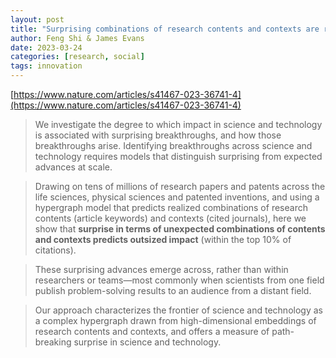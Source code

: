 ```yaml
---
layout: post
title: "Surprising combinations of research contents and contexts are related to impact and emerge with scientific outsiders from distant disciplines"
author: Feng Shi & James Evans
date: 2023-03-24
categories: [research, social]
tags: innovation
---
```


[https://www.nature.com/articles/s41467-023-36741-4](https://www.nature.com/articles/s41467-023-36741-4)

> We investigate the degree to which impact in science and technology is associated with surprising breakthroughs, and how those breakthroughs arise. Identifying breakthroughs across science and technology requires models that distinguish surprising from expected advances at scale.

> Drawing on tens of millions of research papers and patents across the life sciences, physical sciences and patented inventions, and using a hypergraph model that predicts realized combinations of research contents (article keywords) and contexts (cited journals), here we show that **surprise in terms of unexpected combinations of contents and contexts predicts outsized impact** (within the top 10% of citations).

> These surprising advances emerge across, rather than within researchers or teams—most commonly when scientists from one field
publish problem-solving results to an audience from a distant field.

> Our approach characterizes the frontier of science and technology as a complex hypergraph drawn from high-dimensional embeddings of research contents and contexts, and offers a measure of path-breaking surprise in science and technology.